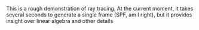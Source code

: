 This is a rough demonstration of ray tracing. At the current moment, it takes several seconds to generate a single frame (SPF, am I right), but it provides insight over linear algebra and other details